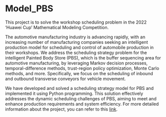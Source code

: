 # Model_PBS
This project is to solve the workshop scheduling problem in the 2022 ‘Huawei Cup’ Mathematical Modeling Competition.

The automotive manufacturing industry is advancing rapidly, with an increasing number of manufacturing companies seeking an intelligent production model for scheduling and control of automobile production in their workshops. We address the scheduling strategy problem for the intelligent Painted Body Store (PBS), which is the buffer sequencing area for automotive manufacturing, by leveraging Markov decision processes, temporal-difference methods, trust-region policy optimization, Monte Carlo methods, and more. Specifically, we focus on the scheduling of inbound and outbound transverse conveyors for vehicle movement.

We have developed and solved a scheduling strategy model for PBS and implemented it using Python programming. This solution effectively addresses the dynamic scheduling challenges of PBS, aiming to meet and enhance production requirements and system efficiency. For more detailed information about the project, you can refer to this [link](https://github.com/ruruAC/Model_PBS/blob/master/Abstract.pdf).
